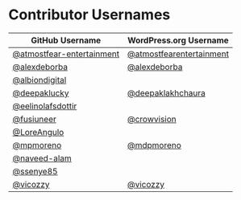 # Contributor Usernames

| GitHub Username | WordPress.org Username|
| --------------- | --------------------- |
| [@atmostfear-entertainment](https://github.com/atmostfear-entertainment) | [@atmostfearentertainment](https://profiles.wordpress.org/atmostfearentertainment/) |
| [@alexdeborba](https://github.com/alexdeborba) | [@alexdeborba](https://profiles.wordpress.org/alexdeborba/) |
| [@albiondigital](https://github.com/albiondigital) ||
| [@deepaklucky](https://github.com/deepaklucky) | [@deepaklakhchaura](https://profiles.wordpress.org/deepaklakhchaura/)
| [@eelinolafsdottir](https://github.com/eelinolafsdottir) ||
| [@fusiuneer](https://github.com/fusiuneer) | [@crowvision](https://profiles.wordpress.org/crowvision/) |
| [@LoreAngulo](https://github.com/LoreAngulo) ||
| [@mpmoreno](https://github.com/mpmoreno) | [@mdpmoreno](https://profiles.wordpress.org/mdpmoreno/) |
| [@naveed-alam](https://github.com/naveed-alam) ||
| [@ssenye85](https://github.com/ssenye85) ||
| [@vicozzy](https://github.com/vicozzy) | [@vicozzy](https://profiles.wordpress.org/vicozzy/) |
